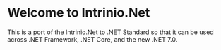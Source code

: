 # Welcome to Intrinio.Net

This is a port of the Intrinio.Net to .NET Standard so that it can be used across .NET Framework, .NET Core, and the new .NET 7.0.
